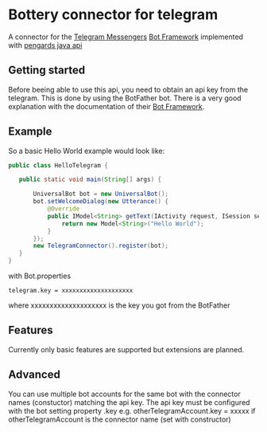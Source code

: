 # Bottery connector for telegram

A connector for the [Telegram Messengers](https://telegram.org) [Bot Framework](https://core.telegram.org/bots) 
implemented with [pengards java api](https://github.com/pengrad/java-telegram-bot-api#creating-your-bot) 
 
## Getting started    

Before beeing able to use this api, you need to obtain an api key from the telegram. This is done by using the BotFather 
bot. There is a very good explanation with the documentation of their [Bot Framework](https://core.telegram.org/bots).          

## Example

 So a basic Hello World example would look like:
 ```java
 public class HelloTelegram {

    public static void main(String[] args) {
 
        UniversalBot bot = new UniversalBot();
        bot.setWelcomeDialog(new Utterance() {
            @Override
            public IModel<String> getText(IActivity request, ISession session) {
                return new Model<String>("Hello World");
            }
        });
        new TelegramConnector().register(bot);
    }
}
```
with Bot.properties

```
telegram.key = xxxxxxxxxxxxxxxxxxxx
```

where xxxxxxxxxxxxxxxxxxxx is the key you got from the BotFather

## Features

Currently only basic features are supported but extensions are planned.

## Advanced

You can use multiple bot accounts for the  same bot with the connector  names (constuctor) matching the api key.
The api key must be configured with the bot setting property <connector-name>.key
 e.g.
 otherTelegramAccount.key = xxxxx if otherTelegramAccount is the connector name (set with constructor)          
